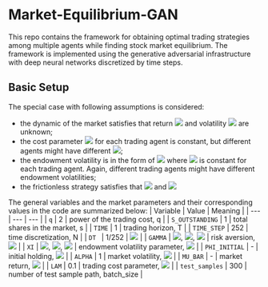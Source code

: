 # Market-Equilibrium-GAN
This repo contains the framework for obtaining optimal trading strategies among multiple agents while finding stock market equilibrium. The framework is implemented using the generative adversarial infrastructure with deep neural networks discretized by time steps.

## Basic Setup

The special case with following assumptions is considered:

* the dynamic of the market satisfies that return <img src="https://latex.codecogs.com/gif.latex?\mu_t" /> and volatility <img src="https://latex.codecogs.com/gif.latex?\sigma_t" /> are unknown;
* the cost parameter <img src="https://latex.codecogs.com/gif.latex?\lambda" /> for each trading agent is constant, but different agents might have different <img src="https://latex.codecogs.com/gif.latex?\lambda" />;
* the endowment volatility is in the form of <img src="https://latex.codecogs.com/gif.latex?\xi_t={\xi}W_t" /> where <img src="https://latex.codecogs.com/gif.latex?{\xi}" /> is constant for each trading agent. Again, different trading agents might have different endowment volatilities; 
* the frictionless strategy satisfies that   <img src="https://latex.codecogs.com/gif.latex?\bar{b}_t=0" /> and <img src="https://latex.codecogs.com/gif.latex?\bar{a}_t=-{\xi}/{\sigma}" />

The general variables and the market parameters and their corresponding values in the code are summarized below:
| Variable | Value | Meaning |
| --- | --- | --- |
| `q`  | 2 | power of the trading cost, q |
| `S_OUTSTANDING` | 1 | total shares in the market, s |
| `TIME` | 1 | trading horizon, T |
| `TIME_STEP` | 252 |  time discretization, N |
| `DT ` | 1/252 | <img src="https://latex.codecogs.com/gif.latex?\Delta%20t={T}/{N}" />  |
| `GAMMA` | <img src="https://latex.codecogs.com/gif.latex?\gamma_1=1" />, <img src="https://latex.codecogs.com/gif.latex?\gamma_2=1" />, <img src="https://latex.codecogs.com/gif.latex?\gamma_3=2" /> | risk aversion, <img src="https://latex.codecogs.com/gif.latex?\gamma" /> |
| `XI` | <img src="https://latex.codecogs.com/gif.latex?{\xi}_1=1" />, <img src="https://latex.codecogs.com/gif.latex?{\xi}_2=2" />, <img src="https://latex.codecogs.com/gif.latex?{\xi}_3=-3" /> | endowment volatility parameter, <img src="https://latex.codecogs.com/gif.latex?{\xi}" /> |
| `PHI_INITIAL` | - | initial holding,  <img src="https://latex.codecogs.com/gif.latex?\varphi_{0-}" /> |
| `ALPHA` | 1 | market volatility,  <img src="https://latex.codecogs.com/gif.latex?{\sigma} " /> |
| `MU_BAR` | - | market return,  <img src="https://latex.codecogs.com/gif.latex?\mu " /> |
| `LAM` | 0.1 | trading cost parameter, <img src="https://latex.codecogs.com/gif.latex?\lambda " /> |
| `test_samples` | 300 | number of test sample path, batch_size |
